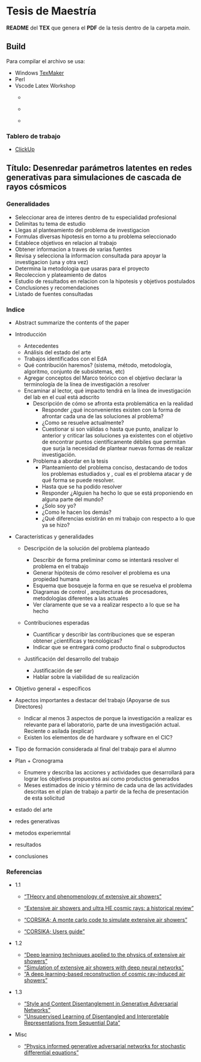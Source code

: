 # Tesis de Maestría

**README** del **TEX** que genera el **PDF** de la tesis dentro de la carpeta *main*.

## Build

Para compilar el archivo se usa:

- Windows [TexMaker](https://www.xm1math.net/texmaker/)
- Perl
- Vscode Latex Workshop 
  - ```json
  - 
  - ```

### Tablero de trabajo

- [ClickUp](https://sharing.clickup.com/b/h/6-86163009-2/2942c6d6b216fb3) 

## Título: Desenredar parámetros latentes en redes generativas  para simulaciones  de cascada de rayos cósmicos

### Generalidades

- Seleccionar area de interes dentro de tu especialidad profesional
- Delimitas tu tema de estudio
- Llegas al planteamiento del problema de investigacion
- Formulas diversas hipotesis en torno a tu problema seleccionado
- Establece objetivos en relacion al trabajo
- Obtener informacion a traves de varias fuentes
- Revisa y selecciona la informacion consultada para apoyar la investigacion (una y otra vez)
- Determina la metodologia que usaras para el proyecto
- Recoleccion y plateamiento de datos
- Estudio de resultados en relacion con la hipotesis y objetivos postulados
- Conclusiones y recomendaciones
- Listado de fuentes consultadas


### Indice

- Abstract summarize the contents of the paper

- Introducción
    - Antecedentes
    - Análisis del estado del arte
    - Trabajos identificados con el EdA
    -	Qué contribución haremos? (sistema, método, metodología, algoritmo, conjunto de subsistemas, etc)
    -	Agregar conceptos del Marco teórico con el objetivo declarar la terminología de la línea de investigación a resolver
    -	Encaminar al lector,  qué impacto tendrá en la línea de investigación del lab en el cual está adscrito
        - Descripción de cómo se afronta esta problemática en la realidad
            -	Responder ¿qué inconvenientes existen con la forma de afrontar cada una de las soluciones al problema?
            -	¿Como se resuelve actualmente?
            -	Cuestionar si son válidas o hasta que punto,  analizar lo anterior y criticar las soluciones ya existentes con el objetivo de encontrar puntos científicamente débiles que permitan que surja la necesidad de plantear nuevas formas de realizar investigación.
        - Problema a abordar en la tesis
            -	Planteamiento del problema conciso, destacando de todos los problemas estudiados y , cual es el problema atacar y de qué forma se puede resolver.
            -	Hasta que se ha podido resolver
            -	Responder ¿Alguien ha hecho lo que se está proponiendo en alguna parte del mundo?
            -	¿Solo soy yo?
            -	¿Como le hacen los demás?
            -	¿Qué diferencias existirán en mi trabajo con respecto a lo que ya se hizo?

- Características y generalidades
    - Descripción de la solución del problema planteado
        -	Describir de forma preliminar como se intentará resolver el problema en el trabajo
        -	Generar hipótesis de cómo resolver el problema es una propiedad humana
        -	Esquema que bosqueje la forma en que se resuelva el problema
        -	Diagramas de control , arquitecturas  de procesadores, metodologías diferentes a las actuales
        -	Ver claramente que se va a realizar respecto a lo que se ha hecho
    - Contribuciones esperadas
        -	Cuantificar y describir las contribuciones que se esperan obtener ¿científicas y tecnológicas?
        -	Indicar que se entregará como producto final o subproductos

    - Justificación del desarrollo del trabajo
        -	Justificación de ser
        -	Hablar sobre la viabilidad de su realización

- Objetivo general + específicos
- Aspectos importantes a destacar del trabajo (Apoyarse de sus Directores)
    -	Indicar al menos 3 aspectos de porque la investigación a realizar es relevante para el laboratorio, parte de una investigación actual. Reciente o asilada (explicar)
    -	Existen los elementos de de hardware y software en el CIC?
- Tipo de formación considerada al final del trabajo para el alumno
- Plan + Cronograma
    -	Enumere y describa las acciones y actividades que desarrollará para lograr los objetivos propuestos así como productos generados
    -	Meses estimados de inicio y término de cada una de las actividades descritas en el plan de trabajo a partir de la fecha de presentación de esta solicitud
- estado del arte
- redes generativas
- metodos experiemntal
- resultados
- conclusiones

### Referencias
- 1.1 
    - [“THeory and phenomenology of extensive air showers”](http://moriond.in2p3.fr/J05/trans/sunday/engel1.pdf)


    - [“Extensive air showers and ultra HE cosmic rays: a historical review”](https://arxiv.org/pdf/1207.4827.pdf)
    - [“CORSIKA; A monte carlo code to simulate extensive air showers”](https://web.ikp.kit.edu/corsika/physics_description/corsika_phys.pdf)
    - [“CORSIKA; Users guide”](https://web.ikp.kit.edu/corsika/usersguide/usersguide.pdf)
- 1.2
    - [“Deep learning techniques applied to the physics of extensive air showers”](https://arxiv.org/abs/1807.09024)
    - [“Simulation of  extensive air showers with deep neural networks”](https://indico.scc.kit.edu/event/559/contributions/6027/attachments/2902/4220/koepke_hirsap.pdf)
    - [“A deep learning-based reconstruction of cosmic ray-induced air showers”](https://www.sciencedirect.com/science/article/pii/S0927650517302219)

- 1.3
    - [“Style and Content Disentanglement in Generative Adversarial Networks”](https://ieeexplore.ieee.org/document/8658895)
    - [“Unsupervised Learning of Disentangled and Interpretable Representations from Sequential Data”](http://papers.nips.cc/paper/6784-unsupervised-learning-of-disentangled-and-interpretable-representations-from-sequential-data.pdf)
- Misc
    - [“Physics informed generative adversarial networks for stochastic differential equations”](https://arxiv.org/pdf/1811.02033.pdf)
